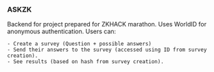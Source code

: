 ### ASKZK
  Backend for project prepared for ZKHACK marathon. Uses WorldID for anonymous authentication. Users can:
  
    - Create a survey (Question + possible answers)    
    - Send their answers to the survey (accessed using ID from survey creation).
    - See results (based on hash from survey creation).
